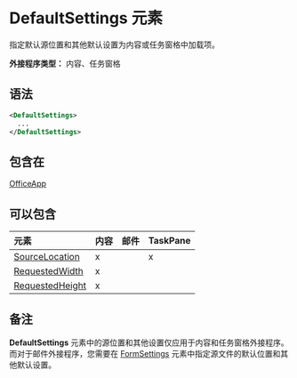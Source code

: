 # <a name="defaultsettings-element"></a>DefaultSettings 元素

指定默认源位置和其他默认设置为内容或任务窗格中加载项。

**外接程序类型：** 内容、任务窗格

## <a name="syntax"></a>语法

```XML
<DefaultSettings>
  ...
</DefaultSettings>
```

## <a name="contained-in"></a>包含在

[OfficeApp](officeapp.md)

## <a name="can-contain"></a>可以包含

|**元素**|**内容**|**邮件**|**TaskPane**|
|:-----|:-----|:-----|:-----|
|[SourceLocation](sourcelocation.md)|x||x|
|[RequestedWidth](requestedwidth.md)|x|||
|[RequestedHeight](requestedheight.md)|x|||

## <a name="remarks"></a>备注

**DefaultSettings** 元素中的源位置和其他设置仅应用于内容和任务窗格外接程序。而对于邮件外接程序，您需要在 [FormSettings](formsettings.md) 元素中指定源文件的默认位置和其他默认设置。

